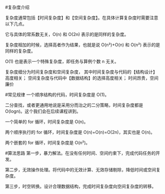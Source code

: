 #复杂度介绍

复杂度通常包括【时间复杂度】和【空间复杂度】。在具体计算复杂度时需要注意以下几点。

它与具体的常系数无关，O(n) 和 O(2n) 表示的是同样的复杂度。

复杂度相加的时候，选择高者作为结果，也就是说 O(n²)+O(n) 和 O(n²) 表示的是同样的复杂度。

O(1) 也是表示一个特殊复杂度，即任务与算例个数 n 无关。

复杂度细分为时间复杂度和空间复杂度，
其中时间复杂度与代码的【结构设计】高度相关；
空间复杂度与代码中【数据结构】的选择高度相关；
时间昂贵，空间廉价

#常见规律
一个顺序结构的代码，时间复杂度是 O(1)。

二分查找，或者更通用地说是采用分而治之的二分策略，时间复杂度都是 O(logn)。这个我们会在后续课程讲到。

一个简单的 for 循环，时间复杂度是 O(n)。

两个顺序执行的 for 循环，时间复杂度是 O(n)+O(n)=O(2n)，其实也是 O(n)。

两个嵌套的 for 循环，时间复杂度是 O(n²)。

#算法思路
第一步，暴力解法。在没有任何时间、空间约束下，完成代码任务的开发。

第二步，无效操作处理。将代码中的无效计算、无效存储剔除，降低时间或空间复杂度。

第三步，时空转换。设计合理数据结构，完成时间复杂度向空间复杂度的转移。
